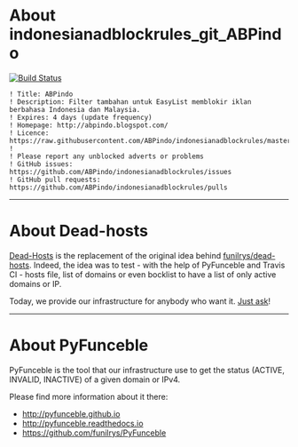 # About indonesianadblockrules_git_ABPindo

[![Build Status](https://travis-ci.org/dead-hosts/indonesianadblockrules_git_ABPindo.svg?branch=master)](https://travis-ci.org/dead-hosts/indonesianadblockrules_git_ABPindo)

```
! Title: ABPindo
! Description: Filter tambahan untuk EasyList memblokir iklan berbahasa Indonesia dan Malaysia.
! Expires: 4 days (update frequency)
! Homepage: http://abpindo.blogspot.com/
! Licence: https://raw.githubusercontent.com/ABPindo/indonesianadblockrules/master/LICENSE
! 
! Please report any unblocked adverts or problems
! GitHub issues: https://github.com/ABPindo/indonesianadblockrules/issues
! GitHub pull requests: https://github.com/ABPindo/indonesianadblockrules/pulls
```

--------------------------------------------------------------------------------

# About Dead-hosts

[Dead-Hosts](https://github.com/dead-hosts) is the replacement of the original idea behind [funilrys/dead-hosts](https://github.com/funilrys/dead-hosts).
Indeed, the idea was to test - with the help of PyFunceble and Travis CI - hosts file, list of domains or even bocklist to have a list of only active domains or IP.

Today, we provide our infrastructure for anybody who want it. [Just ask](https://github.com/dead-hosts/dev-center/issues/new?template=inclusion-request.md)!

--------------------------------------------------------------------------------

# About PyFunceble

PyFunceble is the tool that our infrastructure use to get the status (ACTIVE, INVALID, INACTIVE) of a given domain or IPv4.

Please find more information about it there:

* http://pyfunceble.github.io
* http://pyfunceble.readthedocs.io
* https://github.com/funilrys/PyFunceble

